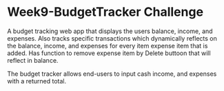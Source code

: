 # Week9-BudgetTracker Challenge

A budget tracking web app that displays the users balance, income, and expenses. Also tracks specific transactions which dynamically reflects on the balance, income, and expenses for every item expense item that is added. Has function to remove expense item by Delete buttoon that will reflect in balance. 

The budget tracker allows end-users to input cash income, and expenses with a returned total.

